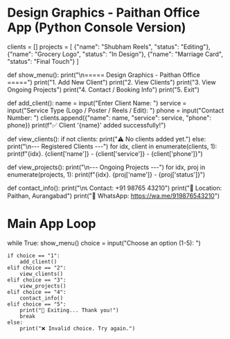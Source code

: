 # Design Graphics - Paithan Office App (Python Console Version)

clients = []
projects = [
    {"name": "Shubham Reels", "status": "Editing"},
    {"name": "Grocery Logo", "status": "In Design"},
    {"name": "Marriage Card", "status": "Final Touch"}
]

def show_menu():
    print("\n===== Design Graphics - Paithan Office =====")
    print("1. Add New Client")
    print("2. View Clients")
    print("3. View Ongoing Projects")
    print("4. Contact / Booking Info")
    print("5. Exit")

def add_client():
    name = input("Enter Client Name: ")
    service = input("Service Type (Logo / Poster / Reels / Edit): ")
    phone = input("Contact Number: ")
    clients.append({"name": name, "service": service, "phone": phone})
    print(f"✅ Client '{name}' added successfully!")

def view_clients():
    if not clients:
        print("⚠️ No clients added yet.")
    else:
        print("\n--- Registered Clients ---")
        for idx, client in enumerate(clients, 1):
            print(f"{idx}. {client['name']} - {client['service']} - {client['phone']}")

def view_projects():
    print("\n--- Ongoing Projects ---")
    for idx, proj in enumerate(projects, 1):
        print(f"{idx}. {proj['name']} - {proj['status']}")

def contact_info():
    print("\n📞 Contact: +91 98765 43210")
    print("📍 Location: Paithan, Aurangabad")
    print("📲 WhatsApp: https://wa.me/919876543210")

# Main App Loop
while True:
    show_menu()
    choice = input("Choose an option (1-5): ")

    if choice == "1":
        add_client()
    elif choice == "2":
        view_clients()
    elif choice == "3":
        view_projects()
    elif choice == "4":
        contact_info()
    elif choice == "5":
        print("👋 Exiting... Thank you!")
        break
    else:
        print("❌ Invalid choice. Try again.")
